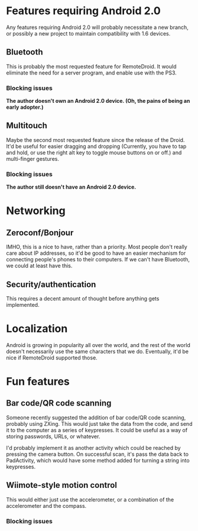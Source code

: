 # Features requiring Android 2.0 #
Any features requiring Android 2.0 will probably necessitate a new branch, or possibly a new project to maintain compatibility with 1.6 devices.

## Bluetooth ##
This is probably the most requested feature for RemoteDroid. It would eliminate the need for a server program, and enable use with the PS3.

### Blocking issues ###
**The author doesn't own an Android 2.0 device. (Oh, the pains of being an early adopter.)**

## Multitouch ##
Maybe the second most requested feature since the release of the Droid. It'd be useful for easier dragging and dropping (Currently, you have to tap and hold, or use the right alt key to toggle mouse buttons on or off.) and multi-finger gestures.

### Blocking issues ###
**The author still doesn't have an Android 2.0 device.**

# Networking #

## Zeroconf/Bonjour ##
IMHO, this is a nice to have, rather than a priority. Most people don't really care about IP addresses, so it'd be good to have an easier mechanism for connecting people's phones to their computers. If we can't have Bluetooth, we could at least have this.

## Security/authentication ##
This requires a decent amount of thought before anything gets implemented.

# Localization #
Android is growing in popularity all over the world, and the rest of the world doesn't necessarily use the same characters that we do. Eventually, it'd be nice if RemoteDroid supported those.

# Fun features #

## Bar code/QR code scanning ##
Someone recently suggested the addition of bar code/QR code scanning, probably using ZXing. This would just take the data from the code, and send it to the computer as a series of keypresses. It could be useful as a way of storing passwords, URLs, or whatever.

I'd probably implement it as another activity which could be reached by pressing the camera button. On successful scan, it's pass the data back to PadActivity, which would have some method added for turning a string into keypresses.

## Wiimote-style motion control ##
This would either just use the accelerometer, or a combination of the accelerometer and the compass.

### Blocking issues ###
